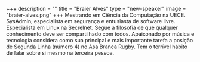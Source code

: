 +++
description = ""
title = "Braier Alves"
type = "new-speaker"
image = "braier-alves.png"
+++
Mestrando em Ciência da Computação na UECE. SysAdmin, especialista em segurança e entusiasta de software livre. Especialista em Linux na Secrelnet. Segue a filosofia de que qualquer conhecimento deve ser compartilhado com todos. Apaixonado por música e tecnologia considera como sua principal e mais importante tarefa a posição de Segunda Linha (número 4) no Asa Branca Rugby. Tem o terrível hábito de falar sobre si mesmo na terceira pessoa.